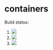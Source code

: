 # containers

Build status:

1. [![](https://github.com/kingeddy11/HW8CSCI046/workflows/tests-fibonacci/badge.svg)](https://github.com/kingeddy11/HW8CSCI046/actions?query=workflow%3Atests-fibonacci)
1. [![](https://github.com/kingeddy11/HW8CSCI046/workflows/tests-range/badge.svg)](https://github.com/kingeddy11/HW8CSCI046/actions?query=workflow%3Atests-range)
1. [![](https://github.com/kingeddy11/HW8CSCI046/workflows/tests-unicode/badge.svg)](https://github.com/kingeddy11/HW8CSCI046/actions?query=workflow%3Atests-unicode)
